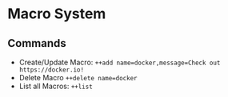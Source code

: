 # Macro System

## Commands

* Create/Update Macro: `++add name=docker,message=Check out https://docker.io!`
* Delete Macro `++delete name=docker`
* List all Macros: `++list`


